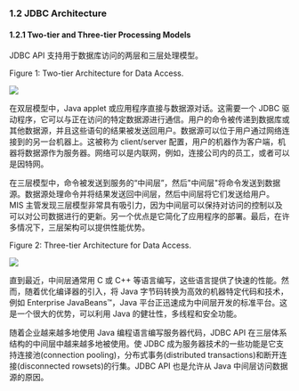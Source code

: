 ### 1.2 JDBC Architecture

#### 1.2.1 Two-tier and Three-tier Processing Models

JDBC API 支持用于数据库访问的两层和三层处理模型。

Figure 1: Two-tier Architecture for Data Access.

![](https://docs.oracle.com/javase/tutorial/jdbc/overview/intro.anc2.gif)

在双层模型中，Java applet 或应用程序直接与数据源对话。这需要一个 JDBC 驱动程序，它可以与正在访问的特定数据源进行通信。用户的命令被传递到数据库或其他数据源，并且这些语句的结果被发送回用户。数据源可以位于用户通过网络连接到的另一台机器上。这被称为 client/server 配置，用户的机器作为客户端，机器将数据源作为服务器。网络可以是内联网，例如，连接公司内的员工，或者可以是因特网。

在三层模型中，命令被发送到服务的“中间层”，然后"中间层"将命令发送到数据源。数据源处理命令并将结果发送回中间层，然后中间层将它们发送给用户。 MIS 主管发现三层模型非常具有吸引力，因为中间层可以保持对访问的控制以及可以对公司数据进行的更新。另一个优点是它简化了应用程序的部署。最后，在许多情况下，三层架构可以提供性能优势。

Figure 2: Three-tier Architecture for Data Access.

![](https://docs.oracle.com/javase/tutorial/jdbc/overview/intro.anc1.gif)

直到最近，中间层通常用 C 或 C++ 等语言编写，这些语言提供了快速的性能。然而，随着优化编译器的引入，将 Java 字节码转换为高效的机器特定代码和技术，例如 Enterprise JavaBeans™，Java 平台正迅速成为中间层开发的标准平台。这是一个很大的优势，可以利用 Java 的健壮性，多线程和安全功能。

随着企业越来越多地使用 Java 编程语言编写服务器代码，JDBC API 在三层体系结构的中间层中越来越多地被使用。使 JDBC 成为服务器技术的一些功能是它支持连接池(connection pooling)，分布式事务(distributed transactions)和断开连接(disconnected rowsets)的行集。JDBC API 也是允许从 Java 中间层访问数据源的原因。